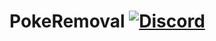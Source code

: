 # PokeRemoval [![Discord](https://img.shields.io/discord/831966641586831431)](https://discord.gg/7vqgtrjDGw)